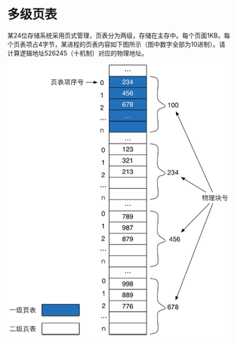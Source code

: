 # 多级页表

某24位存储系统采用页式管理，页表分为两级，存储在主存中。每个页面1KB，每个页表项占4字节，某进程的页表内容如下图所示（图中数字全部为10进制）。请计算逻辑地址526245（十机制）对应的物理地址。

![Page Table](images/pagetable.jpg)
